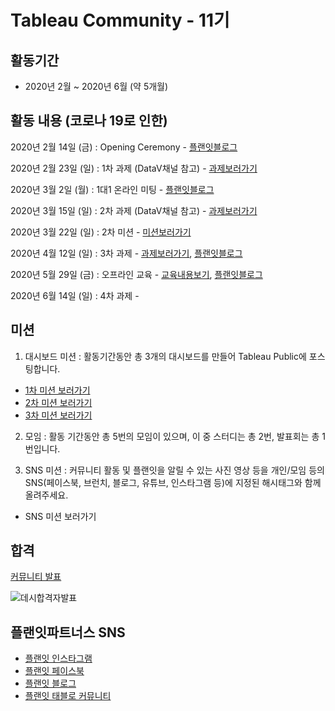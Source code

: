 # Tableau Community - 11기

## 활동기간
- 2020년 2월 ~ 2020년 6월 (약 5개월)

## 활동 내용 (코로나 19로 인한)

2020년 2월 14일 (금) : Opening Ceremony - [플랜잇블로그](https://blog.naver.com/PostView.nhn?blogId=withplanit&logNo=221813820475&categoryNo=22&parentCategoryNo=0&viewDate=&currentPage=3&postListTopCurrentPage=1&from=postList)

2020년 2월 23일 (일) : 1차 과제 (DataV채널 참고) - [과제보러가기](https://github.com/JONGSKY/Tableau_community/tree/master/First_task)

2020년 3월 2일 (월) : 1대1 온라인 미팅 - [플랜잇블로그](https://blog.naver.com/PostView.nhn?blogId=withplanit&logNo=221845286866&categoryNo=22&parentCategoryNo=0&viewDate=&currentPage=2&postListTopCurrentPage=1&from=postList)

2020년 3월 15일 (일) : 2차 과제 (DataV채널 참고) - [과제보러가기](https://github.com/JONGSKY/Tableau_community/tree/master/Second_task)

2020년 3월 22일 (일) : 2차 미션 - [미션보러가기](https://github.com/JONGSKY/Tableau_community/tree/master/Second_mission)

2020년 4월 12일 (일) : 3차 과제 - [과제보러가기](https://github.com/JONGSKY/Tableau_community/tree/master/Third_task), [플랜잇블로그](https://blog.naver.com/PostView.nhn?blogId=withplanit&logNo=221908049508&categoryNo=22&parentCategoryNo=0&viewDate=&currentPage=1&postListTopCurrentPage=1&from=postList)

2020년 5월 29일 (금) : 오프라인 교육 - [교육내용보기](https://github.com/JONGSKY/Tableau_community/tree/master/offline_education), [플랜잇블로그](https://blog.naver.com/PostView.nhn?blogId=withplanit&logNo=221988823053&categoryNo=22&parentCategoryNo=0&viewDate=&currentPage=1&postListTopCurrentPage=&from=postList)

2020년 6월 14일 (일) : 4차 과제 - 

## 미션

1. 대시보드 미션 : 활동기간동안 총 3개의 대시보드를 만들어 Tableau Public에 포스팅합니다.
  - [1차 미션 보러가기](https://public.tableau.com/profile/.2852#!/vizhome/1__15823664504210/sheet0)
  - [2차 미션 보러가기](https://public.tableau.com/profile/.2852#!/vizhome/2__15842119712730/1)
  - [3차 미션 보러가기](https://public.tableau.com/profile/.2852#!/vizhome/21_15866827157820/21)

2. 모임 : 활동 기간동안 총 5번의 모임이 있으며, 이 중 스터디는 총 2번, 발표회는 총 1번입니다.

3. SNS 미션 : 커뮤니티 활동 및 플랜잇을 알릴 수 있는 사진 영상 등을 개인/모임 등의 SNS(페이스북, 브런치, 블로그, 유튜브, 인스타그램 등)에 지정된 해시태그와 함께 올려주세요.
  - SNS 미션 보러가기
 
 
## 합격

[커뮤니티 발표](https://blog.naver.com/withplanit/221806149758)

![데시합격자발표](https://user-images.githubusercontent.com/40276516/74666611-28144880-51e5-11ea-8fb4-0936ed616881.png)

## 플랜잇파트너스 SNS

- [플랜잇 인스타그램](https://www.instagram.com/planit_partners)
- [플랜잇 페이스북](https://www.facebook.com/withplanit)
- [플랜잇 블로그](http://blog.naver.com/withplanit)
- [플랜잇 태블로 커뮤니티](https://public.tableau.com/profile/.2852#!/)
